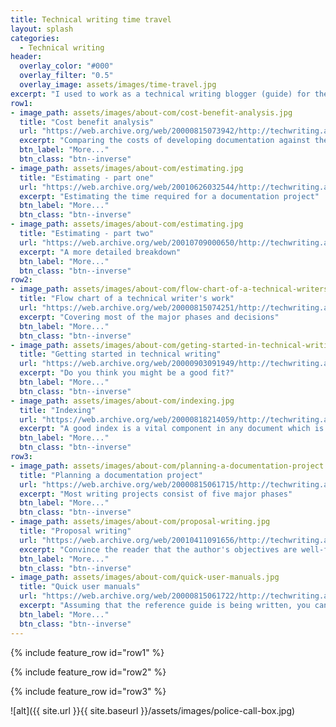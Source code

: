 ```yaml
---
title: Technical writing time travel
layout: splash
categories:
  - Technical writing
header:
  overlay_color: "#000"
  overlay_filter: "0.5"
  overlay_image: assets/images/time-travel.jpg
excerpt: "I used to work as a technical writing blogger (guide) for the sadly-defunct About.com. Courtesy of the [Internet Archive](https://archive.org/), some of those articles are still ‘floating around’."
row1:
- image_path: assets/images/about-com/cost-benefit-analysis.jpg
  title: "Cost benefit analysis"
  url: "https://web.archive.org/web/20000815073942/http://techwriting.about.com/careers/techwriting/library/weekly/aa090398.htm"
  excerpt: "Comparing the costs of developing documentation against the benefits that may be expected"
  btn_label: "More..."
  btn_class: "btn--inverse"
- image_path: assets/images/about-com/estimating.jpg
  title: "Estimating - part one"
  url: "https://web.archive.org/web/20010626032544/http://techwriting.about.com/careers/techwriting/library/weekly/aa020701a.htm"
  excerpt: "Estimating the time required for a documentation project"
  btn_label: "More..."
  btn_class: "btn--inverse"
- image_path: assets/images/about-com/estimating.jpg
  title: "Estimating - part two"
  url: "https://web.archive.org/web/20010709000650/http://techwriting.about.com/careers/techwriting/library/weekly/aa020701b.htm"
  excerpt: "A more detailed breakdown"
  btn_label: "More..."
  btn_class: "btn--inverse"
row2:
- image_path: assets/images/about-com/flow-chart-of-a-technical-writers-work.jpg
  title: "Flow chart of a technical writer's work"
  url: "https://web.archive.org/web/20000815074251/http://techwriting.about.com/careers/techwriting/library/weekly/aa092897.htm"
  excerpt: "Covering most of the major phases and decisions"
  btn_label: "More..."
  btn_class: "btn--inverse"  
- image_path: assets/images/about-com/geting-started-in-technical-writing.jpg
  title: "Getting started in technical writing"
  url: "https://web.archive.org/web/20000903091949/http://techwriting.about.com/careers/techwriting/library/weekly/aa033098.htm"
  excerpt: "Do you think you might be a good fit?"
  btn_label: "More..."
  btn_class: "btn--inverse"
- image_path: assets/images/about-com/indexing.jpg
  title: "Indexing"
  url: "https://web.archive.org/web/20000818214059/http://techwriting.about.com/careers/techwriting/library/weekly/aa011998.htm"
  excerpt: "A good index is a vital component in any document which is more than 20 to 30 pages long"
  btn_label: "More..."
  btn_class: "btn--inverse"
row3:
- image_path: assets/images/about-com/planning-a-documentation-project.jpg
  title: "Planning a documentation project"
  url: "https://web.archive.org/web/20000815061715/http://techwriting.about.com/careers/techwriting/library/weekly/aa071497.htm"
  excerpt: "Most writing projects consist of five major phases"
  btn_label: "More..."
  btn_class: "btn--inverse" 
- image_path: assets/images/about-com/proposal-writing.jpg
  title: "Proposal writing"
  url: "https://web.archive.org/web/20010411091656/http://techwriting.about.com/careers/techwriting/library/weekly/aa022201.htm"
  excerpt: "Convince the reader that the author's objectives are well-founded and worth pursuing"
  btn_label: "More..."
  btn_class: "btn--inverse"  
- image_path: assets/images/about-com/quick-user-manuals.jpg
  title: "Quick user manuals"
  url: "https://web.archive.org/web/20000815061722/http://techwriting.about.com/careers/techwriting/library/weekly/aa092998.htm"
  excerpt: "Assuming that the reference guide is being written, you can create a quick user manual by referring to topics within that document"
  btn_label: "More..."
  btn_class: "btn--inverse"
---
```


{% include feature_row id="row1" %}

{% include feature_row id="row2" %}

{% include feature_row id="row3" %}

![alt]({{ site.url }}{{ site.baseurl }}/assets/images/police-call-box.jpg)